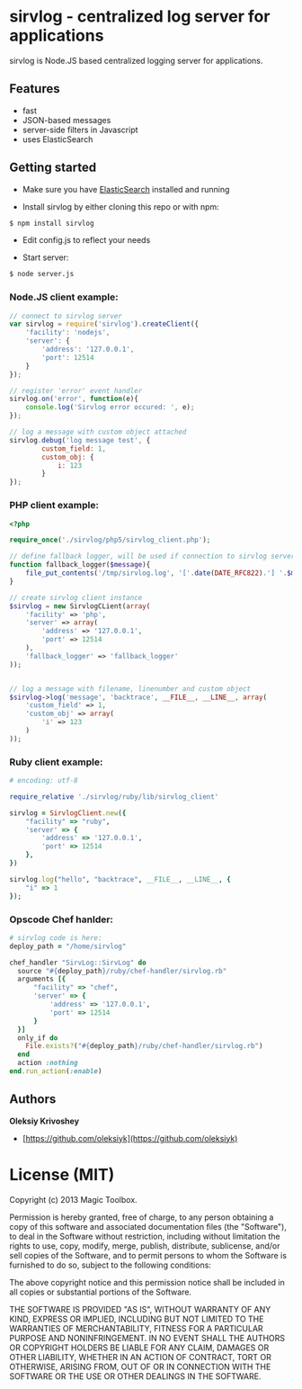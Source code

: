 # sirvlog - centralized log server for applications

sirvlog is Node.JS based centralized logging server for applications.

## Features


- fast
- JSON-based messages
- server-side filters in Javascript
- uses ElasticSearch


## Getting started

  * Make sure you have [ElasticSearch](www.elasticsearch.org) installed and running

  * Install sirvlog by either cloning this repo or with npm:

``` sh
$ npm install sirvlog
```

  * Edit config.js to reflect your needs

  * Start server:

``` sh
$ node server.js
```

### Node.JS client example:

``` javascript
// connect to sirvlog server
var sirvlog = require('sirvlog').createClient({
    'facility': 'nodejs',
    'server': {
        'address': '127.0.0.1',
        'port': 12514
    }
});

// register 'error' event handler
sirvlog.on('error', function(e){
    console.log('Sirvlog error occured: ', e);
});

// log a message with custom object attached
sirvlog.debug('log message test', {
        custom_field: 1,
        custom_obj: {
            i: 123
        }
});
```

### PHP client example:

``` php
<?php

require_once('./sirvlog/php5/sirvlog_client.php');

// define fallback logger, will be used if connection to sirvlog server is lost or can't be established
function fallback_logger($message){
    file_put_contents('/tmp/sirvlog.log', '['.date(DATE_RFC822).'] '.$message."\n", FILE_APPEND);
}

// create sirvlog client instance
$sirvlog = new SirvlogCLient(array(
    'facility' => 'php',
    'server' => array(
        'address' => '127.0.0.1',
        'port' => 12514
    ),
    'fallback_logger' => 'fallback_logger'
));


// log a message with filename, linenumber and custom object
$sirvlog->log('message', 'backtrace', __FILE__, __LINE__, array(
    'custom_field' => 1,
    'custom_obj' => array(
        'i' => 123
    )
));
```


### Ruby client example:

``` ruby
# encoding: utf-8

require_relative './sirvlog/ruby/lib/sirvlog_client'

sirvlog = SirvlogClient.new({
    "facility" => "ruby",
    'server' => {
        'address' => '127.0.0.1',
        'port' => 12514
    },
})

sirvlog.log("hello", "backtrace", __FILE__, __LINE__, {
    "i" => 1
});
```


### Opscode Chef hanlder:

``` ruby
# sirvlog code is here:
deploy_path = "/home/sirvlog"

chef_handler "SirvLog::SirvLog" do
  source "#{deploy_path}/ruby/chef-handler/sirvlog.rb"
  arguments [{
      "facility" => "chef",
      'server' => {
          'address' => '127.0.0.1',
          'port' => 12514
      }
  }]
  only_if do
    File.exists?("#{deploy_path}/ruby/chef-handler/sirvlog.rb")
  end
  action :nothing
end.run_action(:enable)
```

## Authors

**Oleksiy Krivoshey**
  * [https://github.com/oleksiyk](https://github.com/oleksiyk)

# License (MIT)

Copyright (c) 2013 Magic Toolbox.

Permission is hereby granted, free of charge, to any person
obtaining a copy of this software and associated documentation
files (the "Software"), to deal in the Software without
restriction, including without limitation the rights to use,
copy, modify, merge, publish, distribute, sublicense, and/or sell
copies of the Software, and to permit persons to whom the
Software is furnished to do so, subject to the following
conditions:

The above copyright notice and this permission notice shall be
included in all copies or substantial portions of the Software.

THE SOFTWARE IS PROVIDED "AS IS", WITHOUT WARRANTY OF ANY KIND,
EXPRESS OR IMPLIED, INCLUDING BUT NOT LIMITED TO THE WARRANTIES
OF MERCHANTABILITY, FITNESS FOR A PARTICULAR PURPOSE AND
NONINFRINGEMENT. IN NO EVENT SHALL THE AUTHORS OR COPYRIGHT
HOLDERS BE LIABLE FOR ANY CLAIM, DAMAGES OR OTHER LIABILITY,
WHETHER IN AN ACTION OF CONTRACT, TORT OR OTHERWISE, ARISING
FROM, OUT OF OR IN CONNECTION WITH THE SOFTWARE OR THE USE OR
OTHER DEALINGS IN THE SOFTWARE.
